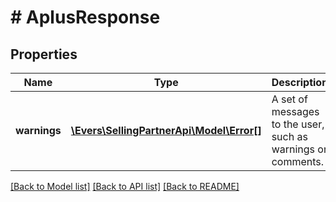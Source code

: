 # # AplusResponse

## Properties

Name | Type | Description | Notes
------------ | ------------- | ------------- | -------------
**warnings** | [**\Evers\SellingPartnerApi\Model\Error[]**](Error.md) | A set of messages to the user, such as warnings or comments. | [optional]

[[Back to Model list]](../../README.md#models) [[Back to API list]](../../README.md#endpoints) [[Back to README]](../../README.md)
